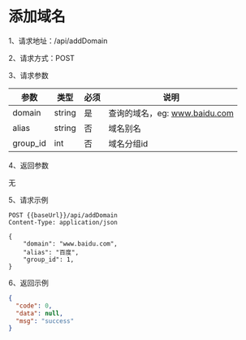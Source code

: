 # 添加域名

1、请求地址：/api/addDomain

2、请求方式：POST

3、请求参数

| 参数  | 类型   | 必须 | 说明 |
| -| - | - | - |
| domain | string | 是 | 查询的域名，eg: www.baidu.com
| alias | string | 否 | 域名别名
| group_id | int | 否 | 域名分组id

4、返回参数

无

5、请求示例

```
POST {{baseUrl}}/api/addDomain
Content-Type: application/json

{
    "domain": "www.baidu.com",
    "alias": "百度",
    "group_id": 1,
}
```

6、返回示例

```json
{
  "code": 0,
  "data": null,
  "msg": "success"
}
```

